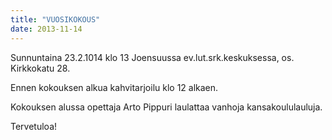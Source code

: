 ```yaml
---
title: "VUOSIKOKOUS"
date: 2013-11-14
---
```


Sunnuntaina 23.2.1014 klo 13 Joensuussa ev.lut.srk.keskuksessa, os. Kirkkokatu 28.

Ennen kokouksen alkua kahvitarjoilu klo 12 alkaen.

Kokouksen alussa opettaja Arto Pippuri laulattaa vanhoja kansakoululauluja.

Tervetuloa!
